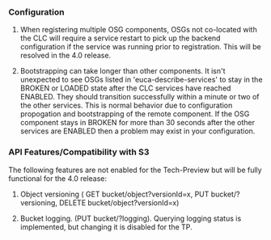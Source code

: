 ### Configuration
1. When registering multiple OSG components, OSGs not co-located with the CLC will require a service restart to pick up the backend configuration if the service was running prior to registration. This will be resolved in the 4.0 release.

2. Bootstrapping can take longer than other components. It isn't unexpected to see OSGs listed in 'euca-describe-services' to stay in the BROKEN or LOADED state after the CLC services have reached ENABLED. They should transition successfully within a minute or two of the other services. This is normal behavior due to configuration propogation and bootstrapping of the remote component. If the OSG component stays in BROKEN for more than 30 seconds after the other services are ENABLED then a problem may exist in your configuration.

### API Features/Compatibility with S3

The following features are not enabled for the Tech-Preview but will be fully functional for the 4.0 release:

1. Object versioning ( GET bucket/object?versionId=x, PUT bucket/?versioning, DELETE bucket/object?versionId=x)

2. Bucket logging. (PUT bucket/?logging). Querying logging status is implemented, but changing it is disabled for the TP.

